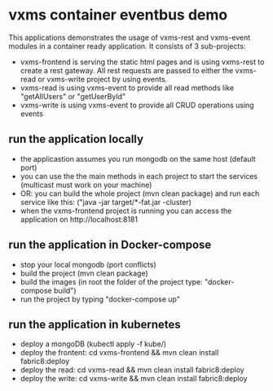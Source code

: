 # vxms container eventbus demo

This applications demonstrates the usage of vxms-rest and vxms-event modules in a container ready application. It consists of 3 sub-projects:

- vxms-frontend is serving the static html pages and is using vxms-rest to create a rest gateway. All rest requests are passed to either the vxms-read or vxms-write project by using events.
- vxms-read is using vxms-event to provide all read methods like "getAllUsers" or "getUserById"
- vxms-write is using vxms-event to provide all CRUD operations using events


## run the application locally

- the applicastion assumes you run mongodb on the same host (default port)
- you can use the the main methods in each project to start the services (multicast must work on your machine)
- OR: you can build the whole project (mvn clean package) and run each service like this: ("java -jar target/*-fat.jar -cluster)
- when the vxms-frontend project is running you can access the application on http://localhost:8181

## run the application in Docker-compose
- stop your local mongodb (port conflicts)
- build the project (mvn clean package)
- build the images (in root the folder of the project type: "docker-compose build")
- run the project by typing "docker-compose up"


## run the application in kubernetes

- deploy a mongoDB (kubectl apply -f kube/)
- deploy the frontent: cd vxms-frontend && mvn clean install fabric8:deploy
- deploy the read: cd vxms-read && mvn clean install fabric8:deploy
- deploy the write: cd vxms-write && mvn clean install fabric8:deploy